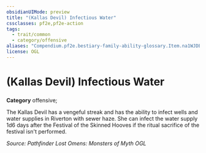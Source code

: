 ```yaml
---
obsidianUIMode: preview
title: "(Kallas Devil) Infectious Water"
cssclasses: pf2e,pf2e-action
tags:
  - trait/common
  - category/offensive
aliases: "Compendium.pf2e.bestiary-family-ability-glossary.Item.na1WJDEaoqpcQuOR"
license: OGL
---
```

# (Kallas Devil) Infectious Water

### 

**Category** offensive; 




The Kallas Devil has a vengeful streak and has the ability to infect wells and water supplies in Riverton with sewer haze. She can infect the water supply 1d6 days after the Festival of the Skinned Hooves if the ritual sacrifice of the festival isn't performed.

*Source: Pathfinder Lost Omens: Monsters of Myth*
*OGL*